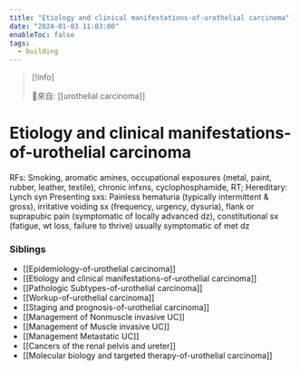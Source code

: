 ```yaml
---
title: "Etiology and clinical manifestations-of-urothelial carcinoma"
date: "2024-01-03 11:03:00"
enableToc: false
tags:
  - building
---
```


> [!info]
>
> 🌱來自: [[urothelial carcinoma]]

# Etiology and clinical manifestations-of-urothelial carcinoma

RFs: Smoking, aromatic amines, occupational exposures (metal, paint, rubber, leather, textile), chronic infxns, cyclophosphamide, RT; Hereditary: Lynch syn
Presenting sxs: Painless hematuria (typically intermittent & gross), irritative voiding sx (frequency, urgency, dysuria), flank or suprapubic pain (symptomatic of locally advanced dz), constitutional sx (fatigue, wt loss, failure to thrive) usually symptomatic of met dz

### Siblings

- [[Epidemiology-of-urothelial carcinoma]]
- [[Etiology and clinical manifestations-of-urothelial carcinoma]]
- [[Pathologic Subtypes-of-urothelial carcinoma]]
- [[Workup-of-urothelial carcinoma]]
- [[Staging and prognosis-of-urothelial carcinoma]]
- [[Management of Nonmuscle invasive UC]]
- [[Management of Muscle invasive UC]]
- [[Management Metastatic UC]]
- [[Cancers of the renal pelvis and ureter]]
- [[Molecular biology and targeted therapy-of-urothelial carcinoma]]

